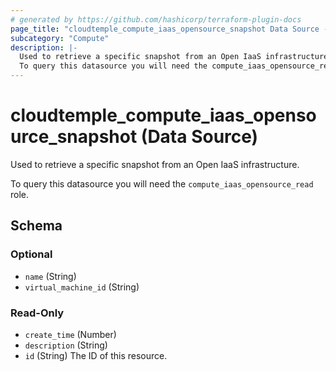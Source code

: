```yaml
---
# generated by https://github.com/hashicorp/terraform-plugin-docs
page_title: "cloudtemple_compute_iaas_opensource_snapshot Data Source - terraform-provider-cloudtemple"
subcategory: "Compute"
description: |-
  Used to retrieve a specific snapshot from an Open IaaS infrastructure.
  To query this datasource you will need the compute_iaas_opensource_read role.
---
```


# cloudtemple_compute_iaas_opensource_snapshot (Data Source)

Used to retrieve a specific snapshot from an Open IaaS infrastructure.

To query this datasource you will need the `compute_iaas_opensource_read` role.



<!-- schema generated by tfplugindocs -->
## Schema

### Optional

- `name` (String)
- `virtual_machine_id` (String)

### Read-Only

- `create_time` (Number)
- `description` (String)
- `id` (String) The ID of this resource.


